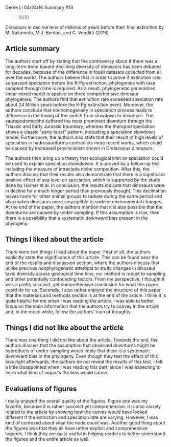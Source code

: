Derek Li
04/24/16
Summary #13

> 10/10

Dinosaurs in decline tens of millions of years before their final extinction by M. Sakamoto, M.J. Benton, and C. Venditti (2016)

## Article summary
The authors start off by stating that the controversy about if there was a long-term trend toward declining diversity of dinosaurs has been debated for decades, because of the difference in fossil datasets collected from all over the world. The authors believe that in order to prove if extinction rate surpassed speciation before the K-Pg extinction, phylogenies with taxa sampled through time is required. As a result, phylogenetic generalized linear mixed model is applied on three comprehensive dinosaur phylogenies. The authors find that extinction rate exceeded speciation rate about 24 Million years before the K-Pg extinction event. Moreover, the authors conclude that nonhomogeneity in speciation process leads to difference in the timing of the switch from slowdown to downturn. The sauropodomorphs suffered the most prominent downturn through the Triassic and Early Jurassic boundary, whereas the theropod speciation shows a classic “early burst” pattern, indicating a speciation slowdown model. Furthermore, the authors also state that their result of high levels of speciation in hadrosauriforms contradicts more recent works, which could be caused by increased provincialism shown in Cretaceous dinosaurs.

The authors then bring up a theory that ecological limit on speciation could be used to explain speciation showdowns. It is proved by a follow-up test including the measure of intraclade niche competition. After this, the authors discuss that their results also demonstrate that there is a significant positive effect of sea level on speciation, which is supported by the study done by Horner et al. In conclusion, the results indicate that dinosaurs were in decline for a much longer period than previously thought. This declination leaves room for other animal groups to radiate during the same period and also makes dinosaurs more susceptible to sudden environmental changes. At the end of the paper, the authors mention that it is also possible that the downturns are caused by under-sampling. If this assumption is true, then there is a possibility that a systematic downward bias present in the phylogeny.

## Things I liked about the article
There were two things I liked about the paper. First of all, the authors explicitly state the significance of this article. This can be found near the end of the results and discussion section, where the authors discuss that unlike previous nonphylogenetic attempts to study changes in dinosaur taxic diversity across geological time bins, our method is robust to sampling and other potentially confounding factors. From my perspective, I thought it was a pretty succinct, yet comprehensive conclusion for what this paper could do for us. Secondly, I also rather enjoyed the structure of this paper that the materials and methods section is at the end of the article. I think it is quite helpful for me when I was reading the article. I was able to better focus on the main information that the authors try to convey in the article and, in the mean while, follow the authors’ train of thoughts.

## Things I did not like about the article
There was one thing I did not like about the article. Towards the end, the authors discuss that the assumption that observed downturns might be byproducts of under-sampling would imply that there is a systematic downward bias in the phylogeny. Even though they test the effect of this bias right afterwards, the authors do not reveal the results of this test. I felt a little disappointed when I was reading this part, since I was expecting to learn what kind of impacts the bias would cause. 

## Evaluations of figures 
I really enjoyed the overall quality of the figures. Figure one was my favorite, because it is rather succinct yet comprehensive. It is also closely related to the article by showing how the curves would have looked different if the extinction and speciation rate are varying. However, I was kind of confused about what the node count was. Another good thing about the figures was that they all have rather explicit and comprehensive legends. I think they are quite useful in helping readers to better understand the figures and the entire article as well. 
